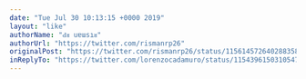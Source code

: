 ```yaml
---
date: "Tue Jul 30 10:13:15 +0000 2019"
layout: "like"
authorName: "Ԁᴚ uɐɯsıᴚ"
authorUrl: "https://twitter.com/rismanrp26"
originalPost: "https://twitter.com/rismanrp26/status/1156145726402883587"
inReplyTo: "https://twitter.com/lorenzocadamuro/status/1154396150310547456"
---
```

